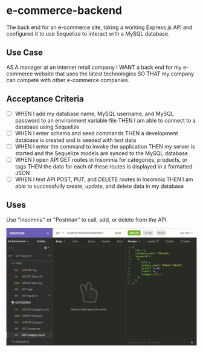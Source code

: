 # e-commerce-backend
The back end for an e-commerce site, taking a working Express.js API and configured it to use Sequelize to interact with a MySQL database.

## Use Case
AS A manager at an internet retail company
I WANT a back end for my e-commerce website that uses the latest technologies
SO THAT my company can compete with other e-commerce companies.

## Acceptance Criteria
- [ ] WHEN I add my database name, MySQL username, and MySQL password to an environment variable file THEN I am able to connect to a database using Sequelize
- [ ] WHEN I enter schema and seed commands THEN a development database is created and is seeded with test data
- [ ] WHEN I enter the command to invoke the application THEN my server is started and the Sequelize models are synced to the MySQL database
- [ ] WHEN I open API GET routes in Insomnia for categories, products, or tags THEN the data for each of these routes is displayed in a formatted JSON
- [ ]  WHEN I test API POST, PUT, and DELETE routes in Insomnia THEN I am able to successfully create, update, and delete data in my database

## Uses
Use "Insomnia" or "Postman" to call, add, or delete from the API. 

![example of api use](./assets/img/13-orm-homework-demo-02.gif)

